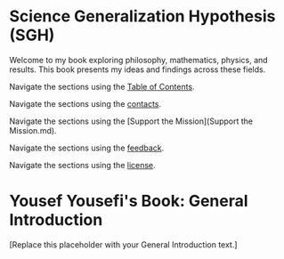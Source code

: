 # Science Generalization Hypothesis (SGH)

Welcome to my book exploring philosophy, mathematics, physics, and results. This book presents my ideas and findings across these fields.

Navigate the sections using the [Table of Contents](SUMMARY.md).

Navigate the sections using the [contacts](contact.md).

Navigate the sections using the [Support the Mission](Support the Mission.md).

Navigate the sections using the [feedback](feedback.md).

Navigate the sections using the [license](license.md).

# Yousef Yousefi's Book: General Introduction


[Replace this placeholder with your General Introduction text.]
